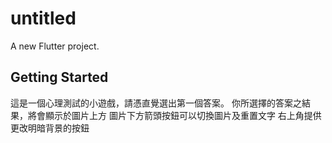 # untitled

A new Flutter project.

## Getting Started

這是一個心理測試的小遊戲，請憑直覺選出第一個答案。
你所選擇的答案之結果，將會顯示於圖片上方
圖片下方箭頭按鈕可以切換圖片及重置文字
右上角提供更改明暗背景的按鈕